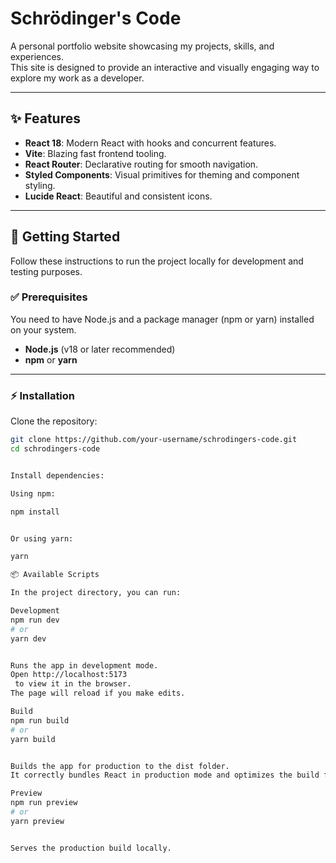 # Schrödinger's Code

A personal portfolio website showcasing my projects, skills, and experiences.  
This site is designed to provide an interactive and visually engaging way to explore my work as a developer.

---

## ✨ Features

- **React 18**: Modern React with hooks and concurrent features.
- **Vite**: Blazing fast frontend tooling.
- **React Router**: Declarative routing for smooth navigation.
- **Styled Components**: Visual primitives for theming and component styling.
- **Lucide React**: Beautiful and consistent icons.

---

## 🚀 Getting Started

Follow these instructions to run the project locally for development and testing purposes.

### ✅ Prerequisites

You need to have Node.js and a package manager (npm or yarn) installed on your system.

- **Node.js** (v18 or later recommended)  
- **npm** or **yarn**

---

### ⚡ Installation

Clone the repository:

```bash
git clone https://github.com/your-username/schrodingers-code.git
cd schrodingers-code


Install dependencies:

Using npm:

npm install


Or using yarn:

yarn

📦 Available Scripts

In the project directory, you can run:

Development
npm run dev
# or
yarn dev


Runs the app in development mode.
Open http://localhost:5173
 to view it in the browser.
The page will reload if you make edits.

Build
npm run build
# or
yarn build


Builds the app for production to the dist folder.
It correctly bundles React in production mode and optimizes the build for the best performance.

Preview
npm run preview
# or
yarn preview


Serves the production build locally.